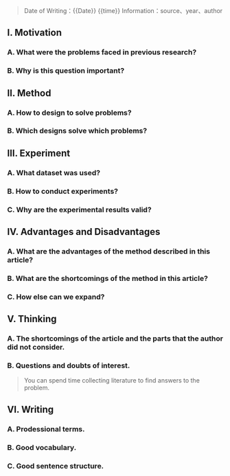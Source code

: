 > Date of Writing：{{Date}} {{time}}
> Information：source、year、author


## Ⅰ. Motivation

### A. What were the problems faced in previous research?


### B. Why is this question important?


## Ⅱ. Method
### A. How to design to solve problems?


### B. Which designs solve which problems?




## Ⅲ. Experiment
### A. What dataset was used?

### B. How to conduct experiments?

### C. Why are the experimental results valid?


## Ⅳ. Advantages and Disadvantages
### A. What are the advantages of the method described in this article?


### B. What are the shortcomings of the method in this article?

### C. How else can we expand?



## Ⅴ. Thinking

### A. The shortcomings of the article and the parts that the author did not consider.

### B. Questions and doubts of interest.
> You can spend time collecting literature to find answers to the problem.


## Ⅵ. Writing
### A. Prodessional terms.


### B. Good vocabulary.


### C. Good sentence structure.
